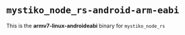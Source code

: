 # `mystiko_node_rs-android-arm-eabi`

This is the **armv7-linux-androideabi** binary for `mystiko_node_rs`
